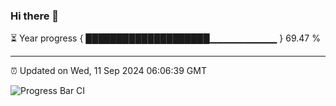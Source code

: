 ### Hi there 👋

⏳ Year progress { ████████████████████▁▁▁▁▁▁▁▁▁▁ } 69.47 %

---

⏰ Updated on Wed, 11 Sep 2024 06:06:39 GMT

![Progress Bar CI](https://github.com/liununu/liununu/workflows/Progress%20Bar%20CI/badge.svg)
